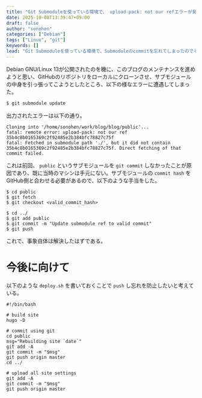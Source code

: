 ```yaml
---
title: "Git Submoduleを使っている環境で、 upload-pack: not our refエラーが発生した場合の修復方法"
date: 2025-10-08T13:39:47+09:00
draft: false
author: "sonohen"
categories: ["Debian"]
tags: ["Linux", "git"]
keywords: []
lead: "Git Submoduleを使っている環境で、Submoduleのcommitを忘れてしまったのでその対処方法を調べました。"
---
```


Debian GNU/Linux 13が公開されたのを機に、このブログのメンテナンスを進めようと思い、GitHubのリポジトリをローカルにクローンさせ、サブモジュールの中身を引っ張ってこようとしたところ、以下の様なエラーに遭遇してしまった。

```bash
$ git submodule update
```

出力されたエラーは以下の通り。

```text
Cloning into '/home/sonohen/work/blog/blog/public'...
fatal: remote error: upload-pack: not our ref 35b4c8b0165369c2f92485e2b384bfc78827c75f
fatal: Fetched in submodule path './', but it did not contain 35b4c8b0165369c2f92485e2b384bfc78827c75f. Direct fetching of that commit failed.
```

これは前回、 `public` というサブモジュールを `git commit` しなかったことが原因であり、既に当時のマシンは手元にない。サブモジュールの `commit hash` をGitHub側と合わせる必要があるので、以下のような手当をした。

``` shell
$ cd public
$ git fetch
$ git checkout <valid_commit_hash>

$ cd ../
$ git add public
$ git commit -m "Update submodule ref to valid commit"
$ git push
```

これで、事象自体は解決したはずである。

# 今後に向けて

以下のような `deploy.sh` を書いておくことで `push` し忘れを防止したいと考えている。

```shell
#!/bin/bash

# build site
hugo -D

# commit using git
cd public
msg="Rebuilding site `date`"
git add -A
git commit -m "$msg"
git push origin master
cd ../

# upload all site settings
git add -A
git commit -m "$msg"
git push origin master
```